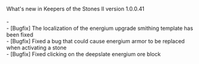 What's new in Keepers of the Stones II version 1.0.0.41<br/>
<br />-
<br />- [Bugfix] The localization of the energium upgrade smithing template has been fixed
<br />- [Bugfix] Fixed a bug that could cause energium armor to be replaced when activating a stone
<br />- [Bugfix] Fixed clicking on the deepslate energium ore block